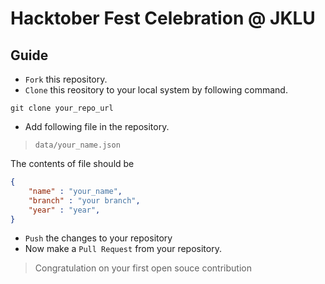 # Hacktober Fest Celebration @ JKLU
## Guide
- ```Fork``` this repository.
- ```Clone``` this reository to your local system by following command.
```
git clone your_repo_url
```
- Add following file in the repository.

>```data/your_name.json```

The contents of file should be
```json
{
    "name" : "your_name",
    "branch" : "your branch",
    "year" : "year",
}
```
- ```Push``` the changes to your repository
- Now make a ```Pull Request``` from your repository.

> Congratulation on your first open souce contribution

